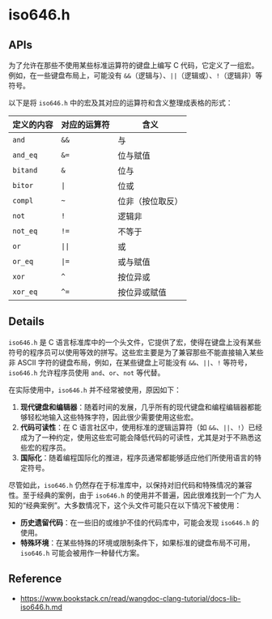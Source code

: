 # iso646.h

## APIs

为了允许在那些不使用某些标准运算符的键盘上编写 C 代码，它定义了一组宏。例如，在一些键盘布局上，可能没有 `&&`（逻辑与）、`||`（逻辑或）、`!`（逻辑非）等符号。

以下是将 `iso646.h` 中的宏及其对应的运算符和含义整理成表格的形式：

| 定义的内容    | 对应的运算符 | 含义       |
| -------- | ------ | -------- |
| `and`    | `&&`   | 与        |
| `and_eq` | `&=`   | 位与赋值     |
| `bitand` | `&`    | 位与       |
| `bitor`  | `\|`   | 位或       |
| `compl`  | `~`    | 位非（按位取反） |
| `not`    | `!`    | 逻辑非      |
| `not_eq` | `!=`   | 不等于      |
| `or`     | `\|\|` | 或        |
| `or_eq`  | `\|=`  | 或与赋值     |
| `xor`    | `^`    | 按位异或     |
| `xor_eq` | `^=`   | 按位异或赋值   |

## Details

`iso646.h` 是 C 语言标准库中的一个头文件，它提供了宏，使得在键盘上没有某些符号的程序员可以使用等效的拼写。这些宏主要是为了兼容那些不能直接输入某些非 ASCII 字符的键盘布局，例如，在某些键盘上可能没有 `&&`、`||`、`!` 等符号，`iso646.h` 允许程序员使用 `and`、`or`、`not` 等代替。

在实际使用中，`iso646.h` 并不经常被使用，原因如下：
1. **现代键盘和编辑器**：随着时间的发展，几乎所有的现代键盘和编程编辑器都能够轻松地输入这些特殊字符，因此很少需要使用这些宏。
2. **代码可读性**：在 C 语言社区中，使用标准的逻辑运算符（如 `&&`、`||`、`!`）已经成为了一种约定，使用这些宏可能会降低代码的可读性，尤其是对于不熟悉这些宏的程序员。
3. **国际化**：随着编程国际化的推进，程序员通常都能够适应他们所使用语言的特定符号。

尽管如此，`iso646.h` 仍然存在于标准库中，以保持对旧代码和特殊情况的兼容性。至于经典的案例，由于 `iso646.h` 的使用并不普遍，因此很难找到一个广为人知的“经典案例”。大多数情况下，这个头文件可能只在以下情况下被使用：
- **历史遗留代码**：在一些旧的或维护不佳的代码库中，可能会发现 `iso646.h` 的使用。
- **特殊环境**：在某些特殊的环境或限制条件下，如果标准的键盘布局不可用，`iso646.h` 可能会被用作一种替代方案。


## Reference
* https://www.bookstack.cn/read/wangdoc-clang-tutorial/docs-lib-iso646.h.md